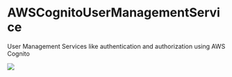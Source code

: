 # AWSCognitoUserManagementService
User Management Services like authentication and authorization using AWS Cognito


<img src="https://user-images.githubusercontent.com/62032144/151176117-f80c9828-7e93-4084-adf1-0368ae8a7e45.png">
